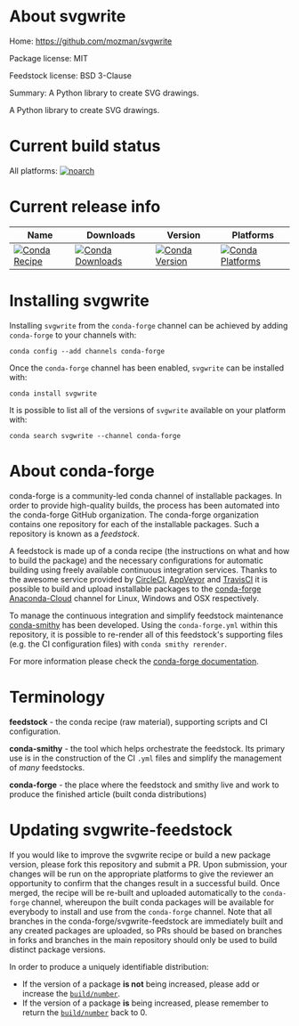 About svgwrite
==============

Home: https://github.com/mozman/svgwrite

Package license: MIT

Feedstock license: BSD 3-Clause

Summary: A Python library to create SVG drawings.

A Python library to create SVG drawings.

Current build status
====================

All platforms:
[![noarch](https://img.shields.io/circleci/project/github/conda-forge/svgwrite-feedstock/master.svg?label=noarch)](https://circleci.com/gh/conda-forge/svgwrite-feedstock)

Current release info
====================

| Name | Downloads | Version | Platforms |
| --- | --- | --- | --- |
| [![Conda Recipe](https://img.shields.io/badge/recipe-svgwrite-green.svg)](https://anaconda.org/conda-forge/svgwrite) | [![Conda Downloads](https://img.shields.io/conda/dn/conda-forge/svgwrite.svg)](https://anaconda.org/conda-forge/svgwrite) | [![Conda Version](https://img.shields.io/conda/vn/conda-forge/svgwrite.svg)](https://anaconda.org/conda-forge/svgwrite) | [![Conda Platforms](https://img.shields.io/conda/pn/conda-forge/svgwrite.svg)](https://anaconda.org/conda-forge/svgwrite) |

Installing svgwrite
===================

Installing `svgwrite` from the `conda-forge` channel can be achieved by adding `conda-forge` to your channels with:

```
conda config --add channels conda-forge
```

Once the `conda-forge` channel has been enabled, `svgwrite` can be installed with:

```
conda install svgwrite
```

It is possible to list all of the versions of `svgwrite` available on your platform with:

```
conda search svgwrite --channel conda-forge
```


About conda-forge
=================

conda-forge is a community-led conda channel of installable packages.
In order to provide high-quality builds, the process has been automated into the
conda-forge GitHub organization. The conda-forge organization contains one repository
for each of the installable packages. Such a repository is known as a *feedstock*.

A feedstock is made up of a conda recipe (the instructions on what and how to build
the package) and the necessary configurations for automatic building using freely
available continuous integration services. Thanks to the awesome service provided by
[CircleCI](https://circleci.com/), [AppVeyor](https://www.appveyor.com/)
and [TravisCI](https://travis-ci.org/) it is possible to build and upload installable
packages to the [conda-forge](https://anaconda.org/conda-forge)
[Anaconda-Cloud](https://anaconda.org/) channel for Linux, Windows and OSX respectively.

To manage the continuous integration and simplify feedstock maintenance
[conda-smithy](https://github.com/conda-forge/conda-smithy) has been developed.
Using the ``conda-forge.yml`` within this repository, it is possible to re-render all of
this feedstock's supporting files (e.g. the CI configuration files) with ``conda smithy rerender``.

For more information please check the [conda-forge documentation](https://conda-forge.org/docs/).

Terminology
===========

**feedstock** - the conda recipe (raw material), supporting scripts and CI configuration.

**conda-smithy** - the tool which helps orchestrate the feedstock.
                   Its primary use is in the construction of the CI ``.yml`` files
                   and simplify the management of *many* feedstocks.

**conda-forge** - the place where the feedstock and smithy live and work to
                  produce the finished article (built conda distributions)


Updating svgwrite-feedstock
===========================

If you would like to improve the svgwrite recipe or build a new
package version, please fork this repository and submit a PR. Upon submission,
your changes will be run on the appropriate platforms to give the reviewer an
opportunity to confirm that the changes result in a successful build. Once
merged, the recipe will be re-built and uploaded automatically to the
`conda-forge` channel, whereupon the built conda packages will be available for
everybody to install and use from the `conda-forge` channel.
Note that all branches in the conda-forge/svgwrite-feedstock are
immediately built and any created packages are uploaded, so PRs should be based
on branches in forks and branches in the main repository should only be used to
build distinct package versions.

In order to produce a uniquely identifiable distribution:
 * If the version of a package **is not** being increased, please add or increase
   the [``build/number``](https://conda.io/docs/user-guide/tasks/build-packages/define-metadata.html#build-number-and-string).
 * If the version of a package **is** being increased, please remember to return
   the [``build/number``](https://conda.io/docs/user-guide/tasks/build-packages/define-metadata.html#build-number-and-string)
   back to 0.
